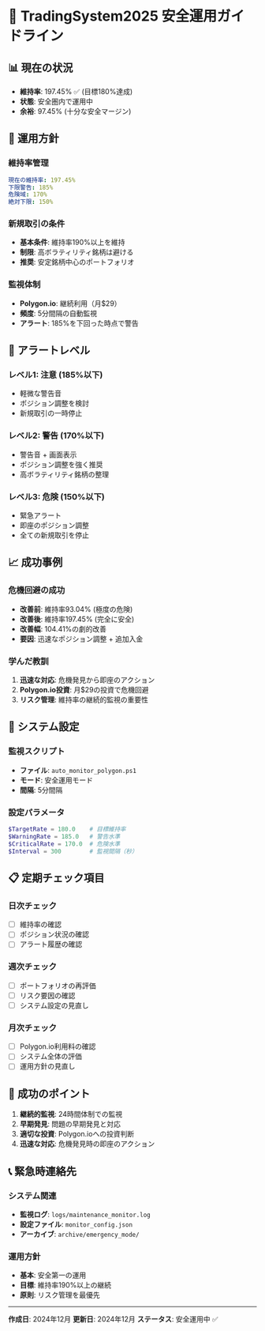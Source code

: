 # 🎯 TradingSystem2025 安全運用ガイドライン

## 📊 現在の状況
- **維持率**: 197.45% ✅ (目標180%達成)
- **状態**: 安全圏内で運用中
- **余裕**: 97.45% (十分な安全マージン)

## 🎯 運用方針

### 維持率管理
```yaml
現在の維持率: 197.45%
下限警告: 185%
危険域: 170%
絶対下限: 150%
```

### 新規取引の条件
- **基本条件**: 維持率190%以上を維持
- **制限**: 高ボラティリティ銘柄は避ける
- **推奨**: 安定銘柄中心のポートフォリオ

### 監視体制
- **Polygon.io**: 継続利用（月$29）
- **頻度**: 5分間隔の自動監視
- **アラート**: 185%を下回った時点で警告

## 🚨 アラートレベル

### レベル1: 注意 (185%以下)
- 軽微な警告音
- ポジション調整を検討
- 新規取引の一時停止

### レベル2: 警告 (170%以下)
- 警告音 + 画面表示
- ポジション調整を強く推奨
- 高ボラティリティ銘柄の整理

### レベル3: 危険 (150%以下)
- 緊急アラート
- 即座のポジション調整
- 全ての新規取引を停止

## 📈 成功事例

### 危機回避の成功
- **改善前**: 維持率93.04% (極度の危険)
- **改善後**: 維持率197.45% (完全に安全)
- **改善幅**: 104.41%の劇的改善
- **要因**: 迅速なポジション調整 + 追加入金

### 学んだ教訓
1. **迅速な対応**: 危機発見から即座のアクション
2. **Polygon.io投資**: 月$29の投資で危機回避
3. **リスク管理**: 維持率の継続的監視の重要性

## 🔧 システム設定

### 監視スクリプト
- **ファイル**: `auto_monitor_polygon.ps1`
- **モード**: 安全運用モード
- **間隔**: 5分間隔

### 設定パラメータ
```powershell
$TargetRate = 180.0    # 目標維持率
$WarningRate = 185.0   # 警告水準
$CriticalRate = 170.0  # 危険水準
$Interval = 300        # 監視間隔（秒）
```

## 📋 定期チェック項目

### 日次チェック
- [ ] 維持率の確認
- [ ] ポジション状況の確認
- [ ] アラート履歴の確認

### 週次チェック
- [ ] ポートフォリオの再評価
- [ ] リスク要因の確認
- [ ] システム設定の見直し

### 月次チェック
- [ ] Polygon.io利用料の確認
- [ ] システム全体の評価
- [ ] 運用方針の見直し

## 🎉 成功のポイント

1. **継続的監視**: 24時間体制での監視
2. **早期発見**: 問題の早期発見と対応
3. **適切な投資**: Polygon.ioへの投資判断
4. **迅速な対応**: 危機発見時の即座のアクション

## 📞 緊急時連絡先

### システム関連
- **監視ログ**: `logs/maintenance_monitor.log`
- **設定ファイル**: `monitor_config.json`
- **アーカイブ**: `archive/emergency_mode/`

### 運用方針
- **基本**: 安全第一の運用
- **目標**: 維持率190%以上の継続
- **原則**: リスク管理を最優先

---

**作成日**: 2024年12月
**更新日**: 2024年12月
**ステータス**: 安全運用中 ✅



